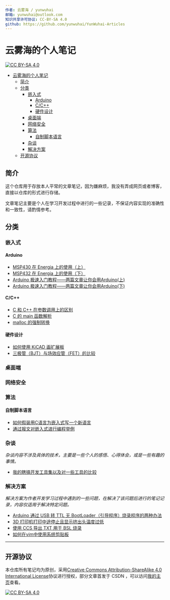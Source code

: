 ```yaml
---
作者: 云雾海 / yunwuhai
邮箱: yunwuhai@outlook.com
知识共享许可协议: CC-BY-SA 4.0
github: https://github.com/yunwuhai/YunWuhai-Articles
---
```



# 云雾海的个人笔记


[![CC BY-SA 4.0][cc-by-sa-shield]][cc-by-sa]

<!-- @import "[TOC]" {cmd="toc" depthFrom=1 depthTo=6 orderedList=false} -->

<!-- code_chunk_output -->

- [云雾海的个人笔记](#云雾海的个人笔记)
  - [简介](#简介)
  - [分类](#分类)
    - [嵌入式](#嵌入式)
      - [Arduino](#arduino)
      - [C/C++](#cc)
      - [硬件设计](#硬件设计)
    - [桌面端](#桌面端)
    - [网络安全](#网络安全)
    - [算法](#算法)
      - [自制脚本语言](#自制脚本语言)
    - [杂谈](#杂谈)
    - [解决方案](#解决方案)
  - [开源协议](#开源协议)

<!-- /code_chunk_output -->

## 简介


这个仓库用于存放本人平常的文章笔记，因为嫌麻烦，我没有弄成网页或者博客，直接以仓库的形式进行存储。

文章笔记主要是个人在学习开发过程中进行的一些记录，不保证内容实现的准确性和一致性，请酌情参考。

## 分类

### 嵌入式

#### Arduino

- [MSP430 在 Energia 上的使用（上）](./嵌入式/Arduino/MSP430在Energia上的使用（上）.md)
- [MSP432 在 Energia 上的使用（下）](./嵌入式/Arduino/MSP432在Energia上的使用（下）.md)
- [Arduino 极速入门教程——两篇文章让你会用Arduino(上)](./嵌入式/Arduino/Arduino极速入门教程——两篇文章让你会用Arduino（上）.md)
- [Arduino 极速入门教程——两篇文章让你会用Arduino(下)](./嵌入式/Arduino/Arduino极速入门教程——两篇文章让你会用Arduino（下）.md)

#### C/C++

- [C 和 C++ 在参数调用上的区别](./嵌入式/C_CPP/C和C++在参数调用上的区别.md)
- [C 的 main 函数解析](./嵌入式/C_CPP/C的main函数解析.md)
- [malloc 的强制转换](./嵌入式/C_CPP/malloc的强制转换.md)

#### 硬件设计

- [如何使用 KiCAD 画扩展板](./嵌入式/硬件设计/如何使用KiCAD画扩展板.md)
- [三极管（BJT）与场效应管（FET）的比较](./嵌入式/硬件设计/三极管（BJT）与场效应管（FET）的比较.md)

### 桌面端

### 网络安全

### 算法

#### 自制脚本语言

- [如何假装用C语言为嵌入式写一个新语言](./算法/自制脚本语言/如何假装用C语言为嵌入式写一个新语言.md)
- [通过报文对嵌入式进行编程举例](./算法/自制脚本语言/通过报文对嵌入式进行编程举例.md)

### 杂谈

*杂谈内容不涉及具体的技术，主要是一些个人的感悟、心得体会，或是一些有趣的事情。*

- [我的瞎搞开发工具集以及对一些工具的比较](./杂谈/我的瞎搞开发工具集以及对一些工具的比较.md) 

### 解决方案

*解决方案为作者开发学习过程中遇到的一些问题，在解决了该问题后进行的笔记记录，内容仅适用于解决特定问题。*

- [Arduino 通过 USB 转 TTL 无 BootLoader（引导程序）烧录程序的两种办法](./解决方案/Arduino通过USB转TTL无BootLoader（引导程序）烧录程序的两种办法.md)
- [3D 打印机打印中途停止且显示挤出头温度过低](./解决方案/3D打印机打印中途停止且显示挤出头温度过低.md)
- [使用 CCS 导出 TXT 用于 BSL 烧录](./解决方案/使用CCS导出TXT用于BSL烧录.md)
- [如何在vim中使用系统剪贴板](./解决方案/如何在vim中使用系统剪贴板.md)

---

## 开源协议

本仓库所有笔记均为原创，采用[Creative Commons Attribution-ShareAlike 4.0 International License][cc-by-sa]协议进行授权，部分文章首发于 CSDN ，可以访问[我的主页](https://blog.csdn.net/qq_44884716)查看。

[![CC BY-SA 4.0][cc-by-sa-image]][cc-by-sa]

[cc-by-sa]: http://creativecommons.org/licenses/by-sa/4.0/
[cc-by-sa-image]: https://licensebuttons.net/l/by-sa/4.0/88x31.png
[cc-by-sa-shield]: https://img.shields.io/badge/License-CC%20BY--SA%204.0-lightgrey.svg
